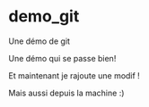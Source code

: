# demo_git
Une démo de git

Une démo qui se passe bien!

Et maintenant je rajoute une modif !

Mais aussi depuis la machine :)
